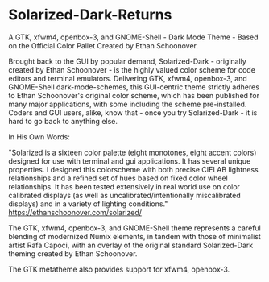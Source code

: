 # Solarized-Dark-Returns
A GTK, xfwm4, openbox-3, and GNOME-Shell - Dark Mode Theme - Based on the Official Color Pallet Created by Ethan Schoonover.

Brought back to the GUI by popular demand, Solarized-Dark - originally created by Ethan Schoonover - is the highly valued color scheme for code editors and terminal emulators. Delivering GTK, xfwm4, openbox-3, and GNOME-Shell dark-mode-schemes, this GUI-centric theme strictly adheres to Ethan Schoonover's original color scheme, which has been published for many major applications, with some including the scheme pre-installed. Coders and GUI users, alike, know that - once you try Solarized-Dark - it is hard to go back to anything else.

In His Own Words:

"Solarized is a sixteen color palette (eight monotones, eight accent colors) designed for use with terminal and gui applications. It has several unique properties. I designed this colorscheme with both precise CIELAB lightness relationships and a refined set of hues based on fixed color wheel relationships. It has been tested extensively in real world use on color calibrated displays (as well as uncalibrated/intentionally miscalibrated displays) and in a variety of lighting conditions." https://ethanschoonover.com/solarized/

The GTK, xfwm4, openbox-3, and GNOME-Shell theme represents a careful blending of modernized Numix elements, in tandem with those of minimalist artist Rafa Capoci, with an overlay of the original standard Solarized-Dark theming created by Ethan Schoonover.

The GTK metatheme also provides support for xfwm4, openbox-3. 
